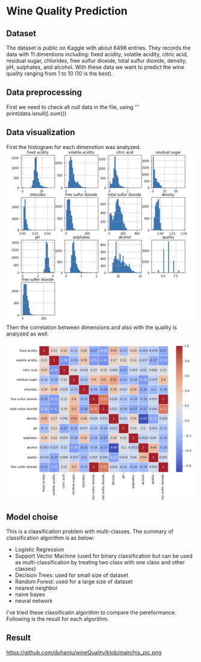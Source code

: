# Wine Quality Prediction
## Dataset
The dataset is public on Kaggle with about 6498 entries. They records the data with 11 dimentions including: fixed acidity, volatile acidity, citric acid, residual sugar, chlorides, free sulfur dioxide, 
total sulfur dioxide, density, pH, sulphates, and alcohol. With these data we want to predict the wine quality ranging from 1 to 10 (10 is the best). 

## Data preprocessing 
First we need to check all null data in the file, using ''' print(data.isnull().sum()) 
## Data visualization 
First the histogram for each dimenstion was analyzed.
![histogram](https://github.com/duhanlu/wineQuality/blob/main/his_pic.png)
Then the correlation between dimensions and also with the quality is analyzed as well. 

![correlation](https://github.com/duhanlu/wineQuality/blob/main/correlation.png)
## Model choise
This is a claasification problem with multi-classes. The summary of classification algorithm is as below: 
- Logistic Regression
- Support Vector Machine (used for binary classification but can be used as multi-classification by treating two class with one class and other classes)
- Decision Trees: used for small size of dataset 
- Random Forest: used for a large size of dataset 
- nearest neighbor 
- naive bayes
- neural network

I've tried these classificatin algorithm to compare the pereformance. Following is the result for each algorithm. 
  

  

## Result 
https://github.com/duhanlu/wineQuality/blob/main/his_pic.png
